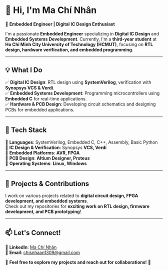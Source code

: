 # 👋 Hi, I'm **Ma Chí Nhân**  

🚀 **Embedded Engineer | Digital IC Design Enthusiast**  

I'm a passionate **Embedded Engineer** specializing in **Digital IC Design** and **Embedded Systems Development**. Currently, I'm a **third-year student** at **Ho Chi Minh City University of Technology (HCMUT)**, focusing on **RTL design, hardware verification, and embedded programming**.  

---  

## 💡 **What I Do**  
✅ **Digital IC Design**: RTL design using **SystemVerilog**, verification with **Synopsys VCS & Verdi**.  
✅ **Embedded Systems Development**: Programming microcontrollers using **Embedded C** for real-time applications.  
✅ **Hardware & PCB Design**: Developing circuit schematics and designing PCBs for embedded applications.  

---  

## 🔨 **Tech Stack**  
🔹 **Languages**: SystemVerilog, Embedded C, C++, Assembly, Basic Python  
🔹 **IC Design & Verification**: Synopsys **VCS, Verdi**  
🔹 **Embedded Platforms**: **AVR, FPGA**  
🔹 **PCB Design**: **Altium Designer, Proteus**  
🔹 **Operating Systems**: **Linux, Windows**  

---  

## 📌 **Projects & Contributions**  
I work on various projects related to **digital circuit design, FPGA development, and embedded systems**.  
Check out my repositories for **exciting work on RTL design, firmware development, and PCB prototyping**!  

---  

## 📫 **Let's Connect!**  
📌 **LinkedIn**: [Ma Chí Nhân](https://www.linkedin.com/in/ch%C3%AD-nh%C3%A2n-m%C3%A3-a75529330/)  
📧 **Email**: chisnhaan1309@gmail.com  

🌟 **Feel free to explore my projects and reach out for collaborations!** 🚀  
